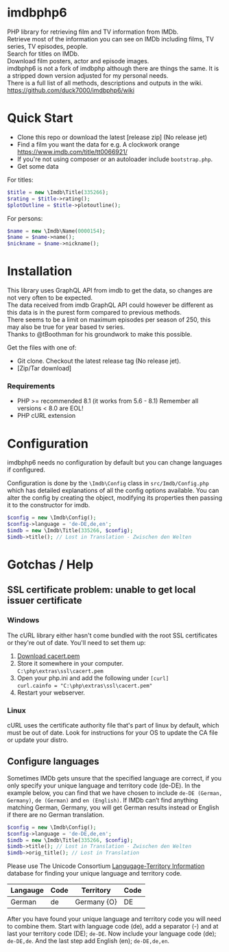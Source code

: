 imdbphp6
=======

PHP library for retrieving film and TV information from IMDb.<br>
Retrieve most of the information you can see on IMDb including films, TV series, TV episodes, people.<br>
Search for titles on IMDb.<br>
Download film posters, actor and episode images.<br>
imdbphp6 is not a fork of imdbphp although there are things the same. It is a stripped down version adjusted for my personal needs.<br>
There is a full list of all methods, descriptions and outputs in the wiki.
https://github.com/duck7000/imdbphp6/wiki


Quick Start
===========

* Clone this repo or download the latest [release zip] (No release jet)
* Find a film you want the data for e.g. A clockwork orange https://www.imdb.com/title/tt0066921/
* If you're not using composer or an autoloader include `bootstrap.php`.
* Get some data

For titles:
```php
$title = new \Imdb\Title(335266);
$rating = $title->rating();
$plotOutline = $title->plotoutline();
```

For persons:
```php
$name = new \Imdb\Name(0000154);
$name = $name->name();
$nickname = $name->nickname();
```

Installation
============

This library uses GraphQL API from imdb to get the data, so changes are not very often to be expected.<br>
The data received from imdb GraphQL API could however be different as this data is in the purest form compared to previous methods.<br>
There seems to be a limit on maximum episodes per season of 250, this may also be true for year based tv series.<br>
Thanks to @tBoothman for his groundwork to make this possible.

Get the files with one of:
* Git clone. Checkout the latest release tag (No release jet).
* [Zip/Tar download]

### Requirements
* PHP >= recommended 8.1 (it works from 5.6 - 8.1) Remember all versions < 8.0 are EOL!
* PHP cURL extension


Configuration
=============

imdbphp6 needs no configuration by default but you can change languages if configured.

Configuration is done by the `\Imdb\Config` class in `src/Imdb/Config.php` which has detailed explanations of all the config options available.
You can alter the config by creating the object, modifying its properties then passing it to the constructor for imdb.
```php
$config = new \Imdb\Config();
$config->language = 'de-DE,de,en';
$imdb = new \Imdb\Title(335266, $config);
$imdb->title(); // Lost in Translation - Zwischen den Welten
```


Gotchas / Help
==============
SSL certificate problem: unable to get local issuer certificate
---------------------------------------------------------------
### Windows
The cURL library either hasn't come bundled with the root SSL certificates or they're out of date. You'll need to set them up:
1. [Download cacert.pem](https://curl.haxx.se/docs/caextract.html)  
2. Store it somewhere in your computer.  
`C:\php\extras\ssl\cacert.pem`  
3. Open your php.ini and add the following under `[curl]`  
`curl.cainfo = "C:\php\extras\ssl\cacert.pem"`  
4. Restart your webserver.  
### Linux
cURL uses the certificate authority file that's part of linux by default, which must be out of date. 
Look for instructions for your OS to update the CA file or update your distro.

Configure languages
---------------------------------------------------------------
Sometimes IMDb gets unsure that the specified language are correct, if you only specify your unique language and territory code (de-DE). In the example below, you can find that we have chosen to include `de-DE (German, Germany)`, `de (German)` and `en (English)`. If IMDb can’t find anything matching German, Germany, you will get German results instead or English if there are no German translation.
```php
$config = new \Imdb\Config();
$config->language = 'de-DE,de,en';
$imdb = new \Imdb\Title(335266, $config);
$imdb->title(); // Lost in Translation - Zwischen den Welten
$imdb->orig_title(); // Lost in Translation
```
Please use The Unicode Consortium [Langugage-Territory Information](http://www.unicode.org/cldr/charts/latest/supplemental/language_territory_information.html) database for finding your unique language and territory code.

| Langauge | Code | Territory   | Code |
| -------- | ---- | ----------- | ---- |
| German   | de   | Germany {O} | DE   |

After you have found your unique language and territory code you will need to combine them. Start with language code (de), add a separator (-) and at last your territory code (DE); `de-DE`. Now include your language code (de); `de-DE,de`. And the last step add English (en); `de-DE,de,en`.
